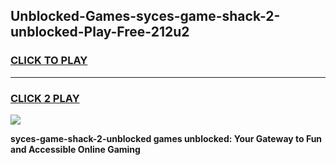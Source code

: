 
## Unblocked-Games-syces-game-shack-2-unblocked-Play-Free-212u2
<h3>
<a href="https://premium76.site?title=syces-game-shack-2-unblocked&ref=10A">CLICK TO PLAY</a></h3>
<hr>

<h3>
<a href="https://premium76.site?title=syces-game-shack-2-unblocked&ref=10A">CLICK 2 PLAY</a>
  
</h3>

<a href="https://premium76.site?title=syces-game-shack-2-unblocked&ref=10A"><img src="https://clearcache.store/games.png"></a>


**syces-game-shack-2-unblocked games unblocked: Your Gateway to Fun and Accessible Online Gaming**
